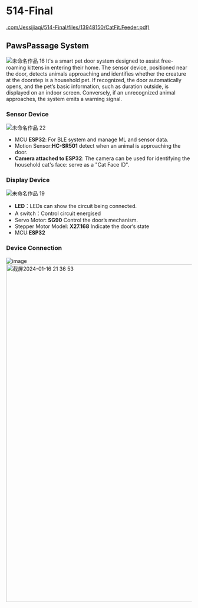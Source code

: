 # 514-Final

[.com/Jessijiaqi/514-Final/files/13948150/CatFit.Feeder.pdf)](https://docs.google.com/presentation/d/1FDsYHbtQ7m_ZgoqTDy0RWQkhZ9aAJe4xorWv4srN26U/edit?usp=sharing)
## PawsPassage System

![未命名作品 16](https://github.com/Jessijiaqi/514-Final/assets/148395825/1e02a7ce-a87e-466c-bbb4-d5e3d76fbdb6)
It's a smart pet door system designed to assist free-roaming kittens in entering their home. The sensor device, positioned near the door, detects animals approaching and identifies whether the creature at the doorstep is a household pet. If recognized, the door automatically opens, and the pet’s basic information, such as duration outside, is displayed on an indoor screen. Conversely, if an unrecognized animal approaches, the system emits a warning signal.

### Sensor Device
![未命名作品 22](https://github.com/Jessijiaqi/514-Final/assets/148395825/aee8a842-0252-4b9b-8ab1-46326fba32f0)
- MCU **ESP32**: For BLE system and manage ML and sensor data.
- Motion Sensor:**HC-SR501** detect when an animal is approaching the door. 
- **Camera attached to ESP32**: The camera can be used for identifying the household cat's face: serve as a "Cat Face ID".

### Display Device
![未命名作品 19](https://github.com/Jessijiaqi/514-Final/assets/148395825/32567d52-5377-4285-849c-46ae5611d3d1)
- **LED**：LEDs can show the circuit being connected.
- A switch：Control circuit energised
- Servo Motor: **SG90** Control the door’s mechanism.
- Stepper Motor Model: **X27.168** Indicate the door‘s state
- MCU:**ESP32**

### Device Connection
![image](https://github.com/Jessijiaqi/514-Final/assets/148395825/f755df34-5b50-4df1-a686-822f433406dc)
<img width="915" alt="截屏2024-01-16 21 36 53" src="https://github.com/Jessijiaqi/514-Final/assets/148395825/2ae873f1-7000-4eee-8e0a-28c4033c0fcb">


